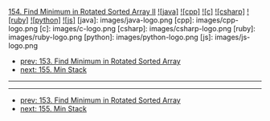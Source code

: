 [154. Find Minimum in Rotated Sorted Array II](https://leetcode.com/problems/find-minimum-in-rotated-sorted-array-ii/)
[![java]](https://github.com/leetcode-study-group/leetcode-java-solutions/blob/master/154-find-minimum-in-rotated-sorted-array-ii.md)
[![cpp]](https://github.com/leetcode-study-group/leetcode-cpp-solutions/blob/master/154-find-minimum-in-rotated-sorted-array-ii.md)
[![c]](https://github.com/leetcode-study-group/leetcode-c-solutions/blob/master/154-find-minimum-in-rotated-sorted-array-ii.md)
[![csharp]](https://github.com/leetcode-study-group/leetcode-csharp-solutions/blob/master/154-find-minimum-in-rotated-sorted-array-ii.md)
[![ruby]](https://github.com/leetcode-study-group/leetcode-ruby-solutions/blob/master/154-find-minimum-in-rotated-sorted-array-ii.md)
[![python]](https://github.com/leetcode-study-group/leetcode-python-solutions/blob/master/154-find-minimum-in-rotated-sorted-array-ii.md)
[![js]](https://github.com/leetcode-study-group/leetcode-js-solutions/blob/master/154-find-minimum-in-rotated-sorted-array-ii.md)
[java]: images/java-logo.png
[cpp]: images/cpp-logo.png
[c]: images/c-logo.png
[csharp]: images/csharp-logo.png
[ruby]: images/ruby-logo.png
[python]: images/python-logo.png
[js]: images/js-logo.png

- [prev: 153. Find Minimum in Rotated Sorted Array](153-find-minimum-in-rotated-sorted-array.md)
- [next: 155. Min Stack](155-min-stack.md)

---


---

- [prev: 153. Find Minimum in Rotated Sorted Array](153-find-minimum-in-rotated-sorted-array.md)
- [next: 155. Min Stack](155-min-stack.md)

